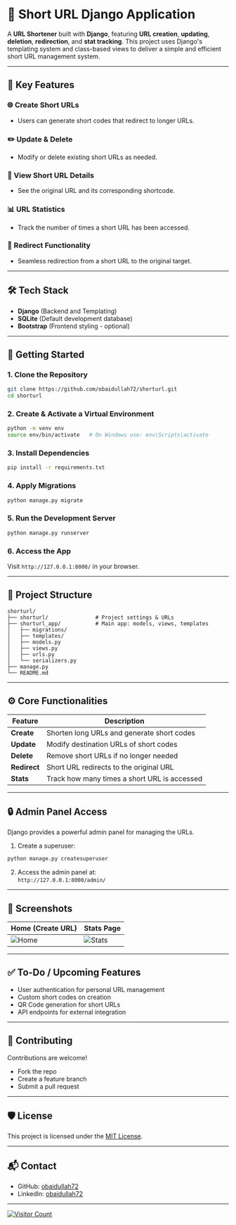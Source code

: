 # 🔗 **Short URL Django Application**

A **URL Shortener** built with **Django**, featuring **URL creation**, **updating**, **deletion**, **redirection**, and **stat tracking**. This project uses Django's templating system and class-based views to deliver a simple and efficient short URL management system.

---

## 📌 **Key Features**

### 🌐 Create Short URLs
- Users can generate short codes that redirect to longer URLs.

### ✏️ Update & Delete
- Modify or delete existing short URLs as needed.

### 📖 View Short URL Details
- See the original URL and its corresponding shortcode.

### 📊 URL Statistics
- Track the number of times a short URL has been accessed.

### 🔁 Redirect Functionality
- Seamless redirection from a short URL to the original target.

---

## 🛠️ **Tech Stack**

- **Django** (Backend and Templating)
- **SQLite** (Default development database)
- **Bootstrap** (Frontend styling - optional)

---

## 🚀 **Getting Started**

### 1. Clone the Repository
```bash
git clone https://github.com/obaidullah72/shorturl.git
cd shorturl
```

### 2. Create & Activate a Virtual Environment
```bash
python -m venv env
source env/bin/activate   # On Windows use: env\Scripts\activate
```

### 3. Install Dependencies
```bash
pip install -r requirements.txt
```

### 4. Apply Migrations
```bash
python manage.py migrate
```

### 5. Run the Development Server
```bash
python manage.py runserver
```

### 6. Access the App
Visit `http://127.0.0.1:8000/` in your browser.

---

## 📝 **Project Structure**

```plaintext
shorturl/
├── shorturl/               # Project settings & URLs
├── shorturl_app/           # Main app: models, views, templates
│   ├── migrations/
│   ├── templates/
│   ├── models.py
│   ├── views.py
│   ├── urls.py
│   └── serializers.py
├── manage.py
└── README.md
```

---

## ⚙️ **Core Functionalities**

| Feature          | Description                           |
|------------------|---------------------------------------|
| **Create**       | Shorten long URLs and generate short codes |
| **Update**       | Modify destination URLs of short codes |
| **Delete**       | Remove short URLs if no longer needed |
| **Redirect**     | Short URL redirects to the original URL |
| **Stats**        | Track how many times a short URL is accessed |

---

## 🔒 **Admin Panel Access**
Django provides a powerful admin panel for managing the URLs.

1. Create a superuser:
```bash
python manage.py createsuperuser
```

2. Access the admin panel at:  
`http://127.0.0.1:8000/admin/`

---

## 🎨 **Screenshots**
| Home (Create URL) | Stats Page |
|-------------------|------------|
| ![Home](assets/home.png) | ![Stats](assets/stats.png) |

---

## ✅ **To-Do / Upcoming Features**
- User authentication for personal URL management
- Custom short codes on creation
- QR Code generation for short URLs
- API endpoints for external integration

---

## 🤝 **Contributing**

Contributions are welcome!  
- Fork the repo  
- Create a feature branch  
- Submit a pull request  

---

## 🛡️ **License**

This project is licensed under the [MIT License](LICENSE).

---

## 📬 **Contact**

- GitHub: [obaidullah72](https://github.com/obaidullah72)
- LinkedIn: [obaidullah72](https://www.linkedin.com/in/obaidullah72/)

---

[![Visitor Count](https://visitcount.itsvg.in/api?id=obaidullah72&label=Project%20Views&color=6&icon=2&pretty=true)](https://visitcount.itsvg.in)
